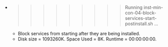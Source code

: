 * >>>>>>>>> Running inst-min-con-04-block-services-start-postinstall.sh ...
  * Block services from starting after they are being installed.
  * Disk size = 1093260K. Space Used = 8K. Runtime = 00:00:00:00.
